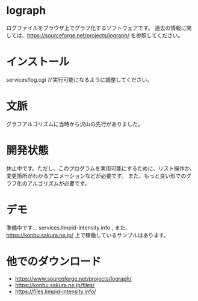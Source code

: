 # lograph
ログファイルをブラウザ上でグラフ化するソフトウェアです。
過去の情報に関しては、https://sourceforge.net/projects/lograph/ を参照してください。

# インストール
services/log.cgi が実行可能になるように調整してください。

# 文脈
グラフアルゴリズムに当時から沢山の先行がありました。

# 開発状態
休止中です。ただし、このプログラムを実用可能にするために、リスト操作か、変更箇所がわかるアニメーションなどが必要です。
また、もっと良い形でのグラフ化のアルゴリズムが必要です。

# デモ
準備中です... services.limpid-intensity.info , また、 https://konbu.sakura.ne.jp/ 上で稼働しているサンプルはあります。

# 他でのダウンロード
* https://www.sourceforge.net/projects/lograph/
* https://konbu.sakura.ne.jp/files/
* https://files.limpid-intensity.info/
